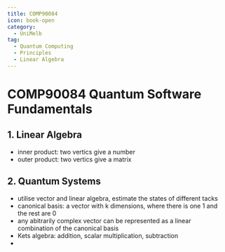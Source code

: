 ```yaml
---
title: COMP90084
icon: book-open
category:
  - UniMelb
tag:
  - Quantum Computing
  - Principles
  - Linear Algebra
---
```


# COMP90084 Quantum Software Fundamentals

## 1. Linear Algebra

- inner product: two vertics give a number
- outer product: two vertics give a matrix

## 2. Quantum Systems

- utilise vector and linear algebra, estimate the states of different tacks
- canonical basis: a vector with k dimensions, where there is one 1 and the rest are 0
- any abitrarily complex vector can be represented as a linear combination of the canonical basis
- Kets algebra: addition, scalar multiplication, subtraction
- 